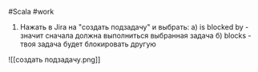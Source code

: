 
#Scala 
#work 

1. Нажать в Jira на "создать подзадачу" и выбрать:
 а) is blocked by - значит сначала должна выполниться выбранная задача
 б) blocks - твоя задача будет блокировать другую

![[создать подзадачу.png]]